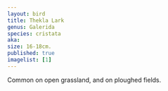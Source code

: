 ```yaml
---
layout: bird
title: Thekla Lark
genus: Galerida
species: cristata
aka:
size: 16-18cm.
published: true
imagelist: [1]
---
```


Common on open grassland, and on ploughed fields.
